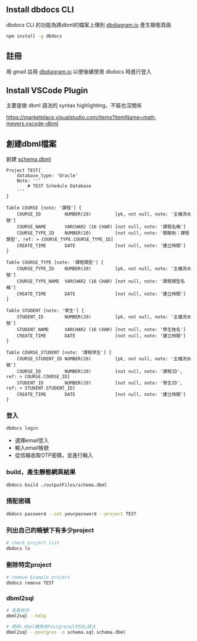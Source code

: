 ## Install dbdocs CLI

dbdocs CLI 的功能為將dbml的檔案上傳到 [dbdiagram.io](https://dbdiagram.io/d) 產生靜態頁面

```bash
npm install -g dbdocs
```

## 註冊

用 gmail 註冊 [dbdiagram.io](https://dbdiagram.io/d) 以便後續使用 dbdocs 時進行登入

## Install VSCode Plugin

主要是做 dbml 語法的 syntax highlighting，不裝也沒關係

https://marketplace.visualstudio.com/items?itemName=matt-meyers.vscode-dbml

## 創建dbml檔案

創建 [schema.dbml](./outputFiles/schema.dbml)

```dbml
Project TEST{
    database_type: 'Oracle'
    Note: '''
        # TEST Schedule Database
    '''
}

Table COURSE [note: '課程'] {
	COURSE_ID         NUMBER(20)         [pk, not null, note: '主檔流水號']
	COURSE_NAME       VARCHAR2 (16 CHAR) [not null, note: '課程名稱']
	COURSE_TYPE_ID    NUMBER(20)         [not null, note: '關聯到：課程類型', ref: > COURSE_TYPE.COURSE_TYPE_ID]
	CREATE_TIME       DATE               [not null, note: '建立時間']
}

Table COURSE_TYPE [note: '課程類型'] {
	COURSE_TYPE_ID    NUMBER(20)         [pk, not null, note: '主檔流水號']
	COURSE_TYPE_NAME  VARCHAR2 (16 CHAR) [not null, note: '課程類型名稱']
	CREATE_TIME       DATE               [not null, note: '建立時間']
}

Table STUDENT [note: '學生'] {
	STUDENT_ID        NUMBER(20)         [pk, not null, note: '主檔流水號']
	STUDENT_NAME      VARCHAR2 (16 CHAR) [not null, note: '學生姓名']
	CREATE_TIME       DATE               [not null, note: '建立時間']
}

Table COURSE_STUDENT [note: '課程學生'] {
	COURSE_STUDENT_ID NUMBER(20)         [pk, not null, note: '主檔流水號']
	COURSE_ID         NUMBER(20)         [not null, note: '課程ID', ref: > COURSE.COURSE_ID]
	STUDENT_ID        NUMBER(20)         [not null, note: '學生ID', ref: > STUDENT.STUDENT_ID]
	CREATE_TIME       DATE               [not null, note: '建立時間']
}
```


### 登入

```bash
dbdocs login
```

- 選擇email登入
- 輸入email帳號
- 從信箱收取OTP密碼，並進行輸入

### build，產生靜態網頁結果

```bash
dbdocs build ./outputFiles/schema.dbml
```

### 搭配密碼

```bash
dbdocs password --set yourpassword --project TEST
```

### 列出自己的帳號下有多少project

```bash
# check project list
dbdocs ls
```

### 刪除特定project

```bash
# remove Example project
dbdocs remove TEST
```


### dbml2sql

```bash
# 查看指令
dbml2sql --help

# 將db.dbml轉換為Postgresql的SQL語法
dbml2sql --postgres -o schema.sql schema.dbml
```